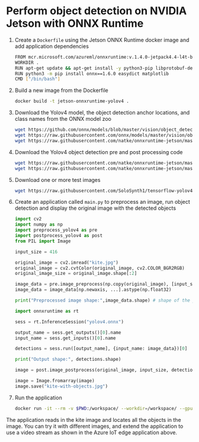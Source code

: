 # Perform object detection on NVIDIA Jetson with ONNX Runtime

1. Create a `Dockerfile` using the Jetson ONNX Runtime docker image and add application dependencies

    ```bash
    FROM mcr.microsoft.com/azureml/onnxruntime:v.1.4.0-jetpack4.4-l4t-base-r32.4.3
    WORKDIR .
    RUN apt-get update && apt-get install -y python3-pip libprotobuf-dev protobuf-compiler
    RUN python3 -m pip install onnx==1.6.0 easydict matplotlib
    CMD ["/bin/bash"]
    ```

2. Build a new image from the Dockerfile

    ```bash
    docker build -t jetson-onnxruntime-yolov4 .
    ```

3. Download the Yolov4 model, the object detection anchor locations, and class names from the ONNX model zoo

    ```bash
    wget https://github.com/onnx/models/blob/master/vision/object_detection_segmentation/yolov4/model/yolov4.onnx?raw=true -O yolov4.onnx
    wget https://raw.githubusercontent.com/onnx/models/master/vision/object_detection_segmentation/yolov4/dependencies/yolov4_anchors.txt
    wget https://raw.githubusercontent.com/natke/onnxruntime-jetson/master/coco.names
    ```

4. Download the Yolov4 object detection pre and post processing code

    ```bash
    wget https://raw.githubusercontent.com/natke/onnxruntime-jetson/master/preprocess_yolov4.py
    wget https://raw.githubusercontent.com/natke/onnxruntime-jetson/master/postprocess_yolov4.py
    ```

5. Download one or more test images

    ```bash
    wget https://raw.githubusercontent.com/SoloSynth1/tensorflow-yolov4/master/data/kite.jpg
    ```

6. Create an application called `main.py` to preprocess an image, run object detection and display the original image with the detected objects

    ```python
    import cv2
    import numpy as np
    import preprocess_yolov4 as pre
    import postprocess_yolov4 as post
    from PIL import Image

    input_size = 416

    original_image = cv2.imread("kite.jpg")
    original_image = cv2.cvtColor(original_image, cv2.COLOR_BGR2RGB)
    original_image_size = original_image.shape[:2]

    image_data = pre.image_preprocess(np.copy(original_image), [input_size, input_size])
    image_data = image_data[np.newaxis, ...].astype(np.float32)

    print("Preprocessed image shape:",image_data.shape) # shape of the preprocessed input        

    import onnxruntime as rt

    sess = rt.InferenceSession("yolov4.onnx")

    output_name = sess.get_outputs()[0].name
    input_name = sess.get_inputs()[0].name

    detections = sess.run([output_name], {input_name: image_data})[0]

    print("Output shape:", detections.shape)

    image = post.image_postprocess(original_image, input_size, detections)

    image = Image.fromarray(image)
    image.save("kite-with-objects.jpg")

7. Run the application

    ```bash
    docker run -it --rm -v $PWD:/workspace/ --workdir=/workspace/ --gpus all jetson-onnxruntime-yolov4 python3 main.py
    ```

The application reads in the kite image and locates all the objects in the image. You can try it with different images, and extend the application to use a video stream as shown in the Azure IoT edge application above.
